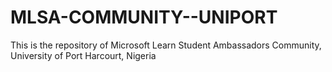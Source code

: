 # MLSA-COMMUNITY--UNIPORT
This is the repository of Microsoft Learn Student Ambassadors Community, University of Port Harcourt, Nigeria
